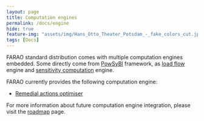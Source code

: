 ```yaml
---
layout: page
title: Computation engines
permalink: /docs/engine
hide: true
feature-img: "assets/img/Hans_Otto_Theater_Potsdam_-_fake_colors_cut.jpg"
tags: [Docs]
---
```


FARAO standard distribution comes with multiple computation engines embedded. Some directly come from [PowSyBl](https://www.powsybl.com/)
framework, as [load flow](https://powsybl.github.io/docs/tools/loadflow.html) engine and
[sensitivity computation](https://powsybl.github.io/docs/tools/sensitivity-computation.html) engine.

FARAO currently provides the following computation engine:
- [Remedial actions optimiser](ra-optimisation/index.md)

For more information about future computation engine integration, please visit the [roadmap](../../roadmap.md) page.